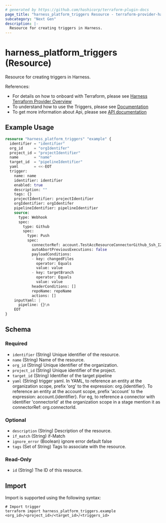```yaml
---
# generated by https://github.com/hashicorp/terraform-plugin-docs
page_title: "harness_platform_triggers Resource - terraform-provider-harness"
subcategory: "Next Gen"
description: |-
  Resource for creating triggers in Harness.
---
```


# harness_platform_triggers (Resource)

Resource for creating triggers in Harness.

References:
- For details on how to onboard with Terraform, please see [Harness Terraform Provider Overview](https://developer.harness.io/docs/platform/terraform/harness-terraform-provider-overview/)
- To understand how to use the Triggers, please see [Documentation](https://developer.harness.io/docs/category/triggers)
- To get more information about Api, please see [API documentation](https://apidocs.harness.io/tag/Triggers)

## Example Usage

```terraform
resource "harness_platform_triggers" "example" {
  identifier = "identifier"
  org_id     = "orgIdentifer"
  project_id = "projectIdentifier"
  name       = "name"
  target_id  = "pipelineIdentifier"
  yaml       = <<-EOT
  trigger:
    name: name
    identifier: identifier
    enabled: true
    description: ""
    tags: {}
    projectIdentifier: projectIdentifier
    orgIdentifier: orgIdentifer
    pipelineIdentifier: pipelineIdentifier
    source:
      type: Webhook
      spec:
        type: Github
        spec:
          type: Push
          spec:
            connectorRef: account.TestAccResourceConnectorGithub_Ssh_IZBeG
            autoAbortPreviousExecutions: false
            payloadConditions:
            - key: changedFiles
              operator: Equals
              value: value
            - key: targetBranch
              operator: Equals
              value: value
            headerConditions: []
            repoName: repoName
            actions: []
    inputYaml: |
      pipeline: {}\n
    EOT
}
```

<!-- schema generated by tfplugindocs -->
## Schema

### Required

- `identifier` (String) Unique identifier of the resource.
- `name` (String) Name of the resource.
- `org_id` (String) Unique identifier of the organization.
- `project_id` (String) Unique identifier of the project.
- `target_id` (String) Identifier of the target pipeline
- `yaml` (String) trigger yaml. In YAML, to reference an entity at the organization scope, prefix 'org' to the expression: org.{identifier}. To reference an entity at the account scope, prefix 'account` to the expression: account.{identifier}. For eg, to reference a connector with identifier 'connectorId' at the organization scope in a stage mention it as connectorRef: org.connectorId.

### Optional

- `description` (String) Description of the resource.
- `if_match` (String) if-Match
- `ignore_error` (Boolean) ignore error default false
- `tags` (Set of String) Tags to associate with the resource.

### Read-Only

- `id` (String) The ID of this resource.

## Import

Import is supported using the following syntax:

```shell
# Import trigger 
terraform import harness_platform_triggers.example <org_id>/<project_id>/<target_id>/<triggers_id>
```
